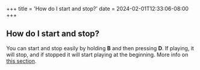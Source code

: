 +++
title = 'How do I start and stop?'
date = 2024-02-01T12:33:06-08:00
+++

## How do I start and stop?

You can start and stop easily by holding **B** and then pressing **D**. If playing, it will stop, and if stopped it will start playing at the beginning. More info on [this section](#startstop).